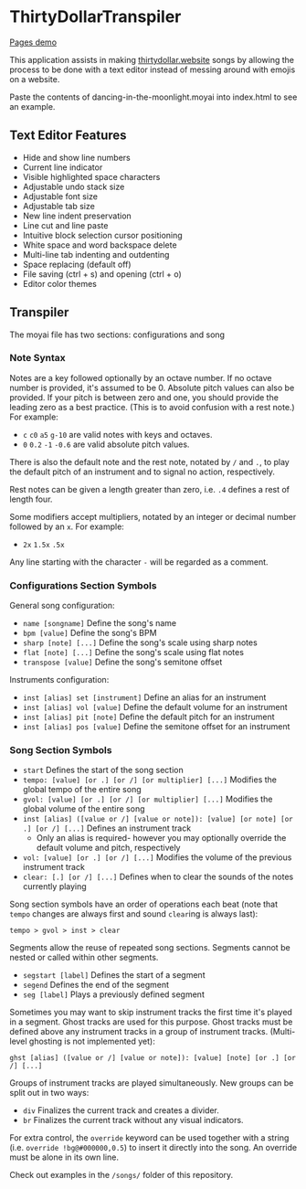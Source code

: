 # ThirtyDollarTranspiler

[Pages demo](https://sky3947.github.io/ThirtyDollarTranspiler/)

This application assists in making [thirtydollar.website](https://thirtydollar.website/) songs by allowing the process to be done with a text editor instead of messing around with emojis on a website.

Paste the contents of dancing-in-the-moonlight.moyai into index.html to see an example.

## Text Editor Features

- Hide and show line numbers
- Current line indicator
- Visible highlighted space characters
- Adjustable undo stack size
- Adjustable font size
- Adjustable tab size
- New line indent preservation
- Line cut and line paste
- Intuitive block selection cursor positioning
- White space and word backspace delete
- Multi-line tab indenting and outdenting
- Space replacing (default off)
- File saving (ctrl + s) and opening (ctrl + o)
- Editor color themes

## Transpiler

The moyai file has two sections: configurations and song

### Note Syntax

Notes are a key followed optionally by an octave number. If no octave number is provided, it's assumed to be 0. Absolute pitch values can also be provided. If your pitch is between zero and one, you should provide the leading zero as a best practice. (This is to avoid confusion with a rest note.) For example:

- `c` `c0` `a5` `g-10` are valid notes with keys and octaves.
- `0` `0.2` `-1` `-0.6` are valid absolute pitch values.

There is also the default note and the rest note, notated by `/` and `.`, to play the default pitch of an instrument and to signal no action, respectively.

Rest notes can be given a length greater than zero, i.e. `.4` defines a rest of length four.

Some modifiers accept multipliers, notated by an integer or decimal number followed by an `x`. For example:

- `2x` `1.5x` `.5x`

Any line starting with the character `-` will be regarded as a comment.

### Configurations Section Symbols

General song configuration:

- `name [songname]` Define the song's name
- `bpm [value]` Define the song's BPM
- `sharp [note] [...]` Define the song's scale using sharp notes
- `flat [note] [...]` Define the song's scale using flat notes
- `transpose [value]` Define the song's semitone offset

Instruments configuration:

- `inst [alias] set [instrument]` Define an alias for an instrument
- `inst [alias] vol [value]` Define the default volume for an instrument
- `inst [alias] pit [note]` Define the default pitch for an instrument
- `inst [alias] pos [value]` Define the semitone offset for an instrument

### Song Section Symbols

- `start` Defines the start of the song section
- `tempo: [value] [or .] [or /] [or multiplier] [...]` Modifies the global tempo of the entire song
- `gvol: [value] [or .] [or /] [or multiplier] [...]` Modifies the global volume of the entire song
- `inst [alias] ([value or /] [value or note]): [value] [or note] [or .] [or /] [...]` Defines an instrument track
  - Only an alias is required- however you may optionally override the default volume and pitch, respectively
- `vol: [value] [or .] [or /] [...]` Modifies the volume of the previous instrument track
- `clear: [.] [or /] [...]` Defines when to clear the sounds of the notes currently playing

Song section symbols have an order of operations each beat (note that `tempo` changes are always first and sound `clear`ing is always last):

`tempo > gvol > inst > clear`

Segments allow the reuse of repeated song sections. Segments cannot be nested or called within other segments.

- `segstart [label]` Defines the start of a segment
- `segend` Defines the end of the segment
- `seg [label]` Plays a previously defined segment

Sometimes you may want to skip instrument tracks the first time it's played in a segment. Ghost tracks are used for this purpose. Ghost tracks must be defined above any instrument tracks in a group of instrument tracks. (Multi-level ghosting is not implemented yet):

`ghst [alias] ([value or /] [value or note]): [value] [note] [or .] [or /] [...]`

Groups of instrument tracks are played simultaneously. New groups can be split out in two ways:

- `div` Finalizes the current track and creates a divider.
- `br` Finalizes the current track without any visual indicators.

For extra control, the `override` keyword can be used together with a string (i.e. `override !bg@#000000,0.5`) to insert it directly into the song. An override must be alone in its own line.

Check out examples in the `/songs/` folder of this repository.
